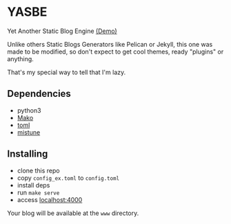 # YASBE
Yet Another Static Blog Engine 
[(Demo)](http://yasbe.surge.sh/)

Unlike others Static Blogs Generators like Pelican or Jekyll, this one was made to be modified, 
so don't expect to get cool themes, ready "plugins" or anything.

That's my special way to tell that I'm lazy.

## Dependencies

* python3
* [Mako](http://www.makotemplates.org/)
* [toml](https://pypi.python.org/pypi/toml)
* [mistune](https://github.com/lepture/mistune)

## Installing

* clone this repo
* copy `config_ex.toml` to `config.toml`
* install deps
* run `make serve`
* access [localhost:4000](http://localhost:4000)

Your blog will be available at the `www` directory.